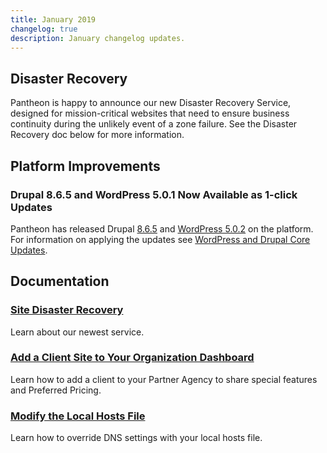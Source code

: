 ```yaml
---
title: January 2019
changelog: true
description: January changelog updates.
---
```


## Disaster Recovery

Pantheon is happy to announce our new Disaster Recovery Service, designed for mission-critical websites that need to ensure business continuity during the unlikely event of a zone failure. See the Disaster Recovery doc below for more information.

## Platform Improvements

### Drupal 8.6.5 and WordPress 5.0.1 Now Available as 1-click Updates

Pantheon has released Drupal [8.6.5](https://www.drupal.org/project/drupal/releases/8.6.5) and [WordPress 5.0.2](https://wordpress.org/news/2018/12/wordpress-5-0-2-maintenance-release/) on the platform. For information on applying the updates see [WordPress and Drupal Core Updates](/core-updates).

## Documentation

### [Site Disaster Recovery](/multizone-failover)

Learn about our newest service.

### [Add a Client Site to Your Organization Dashboard](/guides/legacy-dashboard/add-client-site)

Learn how to add a client to your Partner Agency to share special features and Preferred Pricing.

### [Modify the Local Hosts File](/guides/domains/hosts-file)

Learn how to override DNS settings with your local hosts file.